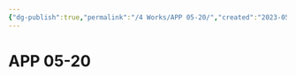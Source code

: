 ```yaml
---
{"dg-publish":true,"permalink":"/4 Works/APP 05-20/","created":"2023-05-20T15:47:37.322+08:00","updated":"2023-05-21T12:00:08.808+08:00"}
---
```


# APP 05-20

